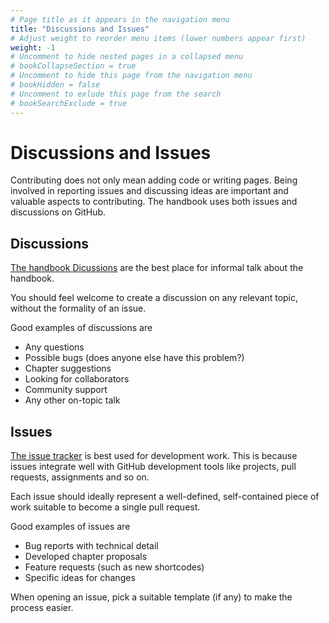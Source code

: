 ```yaml
---
# Page title as it appears in the navigation menu
title: "Discussions and Issues"
# Adjust weight to reorder menu items (lower numbers appear first)
weight: -1
# Uncomment to hide nested pages in a collapsed menu
# bookCollapseSection = true
# Uncomment to hide this page from the navigation menu
# bookHidden = false
# Uncomment to exlude this page from the search
# bookSearchExclude = true
---
```


# Discussions and Issues

Contributing does not only mean adding code or writing pages. Being involved in
reporting issues and discussing ideas are important and valuable aspects to
contributing. The handbook uses both issues and discussions on GitHub.

## Discussions

[The handbook
Dicussions](https://github.com/ChristinaLast/a-fully-on-chain-reading-group/discussions)
are the best place for informal talk about the handbook.

You should feel welcome to create a discussion on any relevant topic, without
the formality of an issue.

Good examples of discussions are

- Any questions
- Possible bugs (does anyone else have this problem?)
- Chapter suggestions
- Looking for collaborators
- Community support
- Any other on-topic talk

## Issues

[The issue
tracker](https://github.com/ChristinaLast/a-fully-on-chain-reading-group/issues) is best
used for development work. This is because issues integrate well with GitHub
development tools like projects, pull requests, assignments and so on.

Each issue should ideally represent a well-defined,
self-contained piece of work suitable to become a single pull request.

Good examples of issues are

- Bug reports with technical detail
- Developed chapter proposals
- Feature requests (such as new shortcodes)
- Specific ideas for changes

When opening an issue, pick a suitable template (if any) to make the process
easier.
